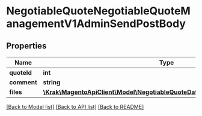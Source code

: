 # NegotiableQuoteNegotiableQuoteManagementV1AdminSendPostBody

## Properties
Name | Type | Description | Notes
------------ | ------------- | ------------- | -------------
**quoteId** | **int** |  | 
**comment** | **string** |  | [optional] 
**files** | [**\Krak\MagentoApiClient\Model\NegotiableQuoteDataAttachmentContentInterface[]**](NegotiableQuoteDataAttachmentContentInterface.md) |  | [optional] 

[[Back to Model list]](../README.md#documentation-for-models) [[Back to API list]](../README.md#documentation-for-api-endpoints) [[Back to README]](../README.md)


